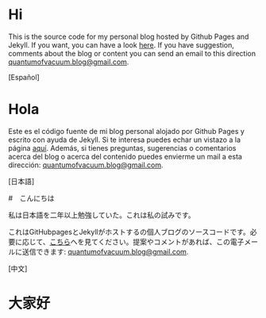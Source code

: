 # Hi

This is the source code for my personal blog hosted by Github Pages and Jekyll. If you want, you can have a look [here](https://quantumofvacuum.github.io/). If you have suggestion, comments about the blog or content you can send an email to this direction quantumofvacuum.blog@gmail.com.

[Español]

# Hola

Este es el código fuente de mi blog personal alojado por Github Pages y escrito con ayuda de Jekyll. Si te interesa puedes echar un vistazo a la página [aquí](https://quantumofvacuum.github.io/). Además, si tienes preguntas, sugerencias o comentarios acerca del blog o acerca del contenido puedes envierme un mail a esta dirección: quantumofvacuum.blog@gmail.com. 

[日本語]

#　こんにちは

私は日本語を二年以上勉強していた。これは私の試みです。

これはGitHubpagesとJekyllがホストするの個人ブログのソースコードです。必要に応じて、[こちら](https://quantumofvacuum.github.io/)へを見てください。提案やコメントがあれば、この電子メールに送信できます: quantumofvacuum.blog@gmail.com.

[中文]

# 大家好

